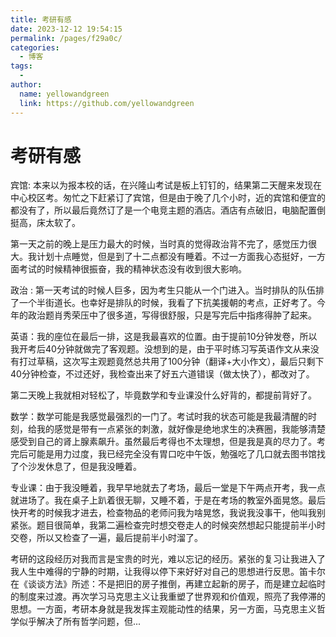 ```yaml
---
title: 考研有感
date: 2023-12-12 19:54:15
permalink: /pages/f29a0c/
categories:
  - 博客
tags:
  - 
author: 
  name: yellowandgreen
  link: https://github.com/yellowandgreen
---
```

# 考研有感

宾馆: 本来以为报本校的话，在兴隆山考试是板上钉钉的，结果第二天醒来发现在中心校区考。匆忙之下赶紧订了宾馆，但是由于晚了几个小时，近的宾馆和便宜的都没有了，所以最后竟然订了是一个电竞主题的酒店。酒店有点破旧，电脑配置倒挺高，床太软了。

第一天之前的晚上是压力最大的时候，当时真的觉得政治背不完了，感觉压力很大。我计划十点睡觉，但是到了十二点都没有睡着。不过一方面我心态挺好，一方面考试的时候精神很振奋，我的精神状态没有收到很大影响。

政治 : 第一天考试的时候人巨多，因为考生只能从一个门进入。当时排队的队伍排了一个半街道长。也幸好是排队的时候，我看了下抗美援朝的考点，正好考了。今年的政治题肖秀荣压中了很多道，写得很舒服，只是写完后中指疼得肿了起来。

英语：我的座位在最后一排，这是我最喜欢的位置。由于提前10分钟发卷，所以我开考后40分钟就做完了客观题。没想到的是，由于平时练习写英语作文从来没有打过草稿，这次写主观题竟然总共用了100分钟（翻译+大小作文），最后只剩下40分钟检查，不过还好，我检查出来了好五六道错误（做太快了），都改对了。

第二天晚上我就相对轻松了，毕竟数学和专业课没什么好背的，都提前背好了。

数学：数学可能是我感觉最强烈的一门了。考试时我的状态可能是我最清醒的时刻，给我的感觉是带有一点紧张的刺激，就好像是绝地求生的决赛圈，我能够清楚感受到自己的肾上腺素飙升。虽然最后考得也不太理想，但是我是真的尽力了。考完后可能是用力过度，我已经完全没有胃口吃中午饭，勉强吃了几口就去图书馆找了个沙发休息了，但是我没睡着。

专业课：由于我没睡着，我早早地就去了考场，最后一堂是下午两点开考，我一点就进场了。我在桌子上趴着很无聊，又睡不着，于是在考场的教室外面晃悠。最后快开考的时候我才进去，检查物品的老师问我为啥晃悠，我说我没事干，他叫我别紧张。题目很简单，我第二遍检查完时想交卷走人的时候突然想起只能提前半小时交卷，所以又检查了一遍，最后提前半小时溜了。

考研的这段经历对我而言是宝贵的时光，难以忘记的经历。紧张的复习让我进入了我人生中难得的宁静的时期，让我得以停下来好好对自己的思想进行反思。笛卡尔在《谈谈方法》所述：不是把旧的房子推倒，再建立起新的房子，而是建立起临时的制度来过渡。再次学习马克思主义让我重塑了世界观和价值观，照亮了我停滞的思想。一方面，考研本身就是我发挥主观能动性的结果，另一方面，马克思主义哲学似乎解决了所有哲学问题，但...